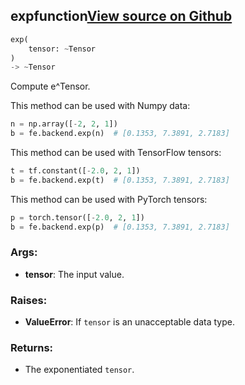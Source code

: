## exp<span class="tag">function</span><a class="sourcelink" href=https://github.com/fastestimator/fastestimator/blob/r1.2/fastestimator/backend/exp.py/#L24-L61>View source on Github</a>
```python
exp(
	tensor: ~Tensor
)
-> ~Tensor
```
Compute e^Tensor.

This method can be used with Numpy data:
```python
n = np.array([-2, 2, 1])
b = fe.backend.exp(n)  # [0.1353, 7.3891, 2.7183]
```

This method can be used with TensorFlow tensors:
```python
t = tf.constant([-2.0, 2, 1])
b = fe.backend.exp(t)  # [0.1353, 7.3891, 2.7183]
```

This method can be used with PyTorch tensors:
```python
p = torch.tensor([-2.0, 2, 1])
b = fe.backend.exp(p)  # [0.1353, 7.3891, 2.7183]
```


<h3>Args:</h3>


* **tensor**: The input value. 

<h3>Raises:</h3>


* **ValueError**: If `tensor` is an unacceptable data type.

<h3>Returns:</h3>

<ul class="return-block"><li>    The exponentiated <code>tensor</code>.

</li></ul>

